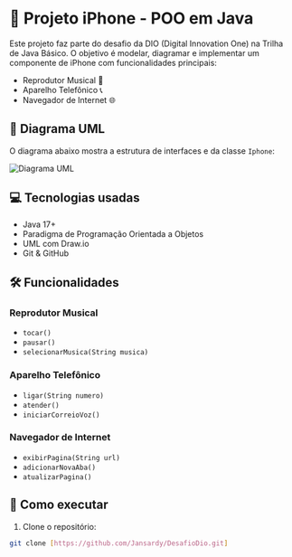 # 📱 Projeto iPhone - POO em Java

Este projeto faz parte do desafio da DIO (Digital Innovation One) na Trilha de Java Básico. O objetivo é modelar, diagramar e implementar um componente de iPhone com funcionalidades principais:

- Reprodutor Musical 🎵
- Aparelho Telefônico 📞
- Navegador de Internet 🌐

## 📌 Diagrama UML

O diagrama abaixo mostra a estrutura de interfaces e da classe `Iphone`:

![Diagrama UML](./uml/iphone-uml.png)

## 💻 Tecnologias usadas

- Java 17+
- Paradigma de Programação Orientada a Objetos
- UML com Draw.io
- Git & GitHub

## 🛠️ Funcionalidades

### Reprodutor Musical
- `tocar()`
- `pausar()`
- `selecionarMusica(String musica)`

### Aparelho Telefônico
- `ligar(String numero)`
- `atender()`
- `iniciarCorreioVoz()`

### Navegador de Internet
- `exibirPagina(String url)`
- `adicionarNovaAba()`
- `atualizarPagina()`

## 🚀 Como executar

1. Clone o repositório:
```bash
git clone [https://github.com/Jansardy/DesafioDio.git]
